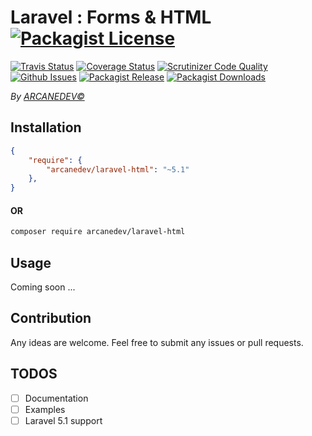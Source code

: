 Laravel : Forms & HTML [![Packagist License][badge_license]](https://github.com/ARCANEDEV/LaravelHtml/blob/master/LICENSE.md)
==============
[![Travis Status][badge_build]](https://travis-ci.org/ARCANEDEV/LaravelHtml)
[![Coverage Status][badge_coverage]](https://scrutinizer-ci.com/g/ARCANEDEV/LaravelHtml/?branch=master)
[![Scrutinizer Code Quality][badge_quality]](https://scrutinizer-ci.com/g/ARCANEDEV/LaravelHtml/?branch=master)
[![Github Issues][badge_issues]](https://github.com/ARCANEDEV/LaravelHtml/issues)
[![Packagist Release][badge_release]](https://packagist.org/packages/arcanedev/laravel-html)
[![Packagist Downloads][badge_downloads]](https://packagist.org/packages/arcanedev/laravel-html)

[badge_license]:   http://img.shields.io/packagist/l/arcanedev/laravel-html.svg?style=flat-square
[badge_build]:     http://img.shields.io/travis/ARCANEDEV/LaravelHtml.svg?style=flat-square
[badge_coverage]:  https://img.shields.io/scrutinizer/coverage/g/ARCANEDEV/LaravelHtml.svg?style=flat-square
[badge_quality]:   https://img.shields.io/scrutinizer/g/ARCANEDEV/LaravelHtml.svg?style=flat-square
[badge_issues]:    http://img.shields.io/github/issues/ARCANEDEV/LaravelHtml.svg?style=flat-square
[badge_release]:   https://img.shields.io/packagist/v/arcanedev/laravel-html.svg?style=flat-square
[badge_downloads]: https://img.shields.io/packagist/dt/arcanedev/laravel-html.svg?style=flat-square

*By [ARCANEDEV&copy;](http://www.arcanedev.net/)*

## Installation

```json
{
    "require": {
        "arcanedev/laravel-html": "~5.1"
    },
}
```

#### OR
```bash
composer require arcanedev/laravel-html
```

## Usage

Coming soon ...

## Contribution

Any ideas are welcome. Feel free to submit any issues or pull requests.

## TODOS

  - [ ] Documentation
  - [ ] Examples
  - [ ] Laravel 5.1 support
